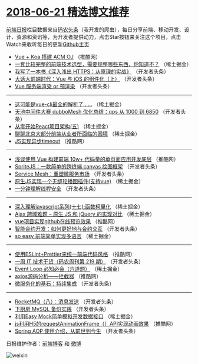# [2018-06-21 精选博文推荐](https://toutiao.qdkfweb.cn/date/2018/06/21)

[前端日报](https://qdkfweb.cn/c/news)栏目数据来自[码农头条](https://toutiao.qdkfweb.cn/)（我开发的爬虫），每日分享前端、移动开发、设计、资源和资讯等，为开发者提供动力，点击Star按钮来关注这个项目，点击Watch来收听每日的更新[Github主页](https://github.com/kujian/frontendDaily)
* [Vue + Koa 搭建 ACM OJ](https://toutiao.qdkfweb.cn/78157.html) （推酷网）
* [一套比较完整的前端技术选型，需要规整哪些东西，你知道不？](https://toutiao.qdkfweb.cn/78077.html) （稀土掘金）
* [我写了一本书《深入浅出 HTTPS：从原理的实战》](https://toutiao.qdkfweb.cn/78087.html) （开发者头条）
* [大话大前端时代：Vue 与 iOS 的组件化（上）](https://toutiao.qdkfweb.cn/78093.html) （开发者头条）
* [Vue 服务端渲染 or 预渲染](https://toutiao.qdkfweb.cn/78105.html) （开发者头条）

***
* [这可能是vue-cli最全的解析了……](https://toutiao.qdkfweb.cn/78082.html) （稀土掘金）
* [天池中间件大赛 dubboMesh 优化总结：qps 从 1000 到 6850](https://toutiao.qdkfweb.cn/78086.html) （开发者头条）
* [从零开始React项目架构(五)](https://toutiao.qdkfweb.cn/78083.html) （稀土掘金）
* [聊聊北京大部分前端从业者所面临的困境](https://toutiao.qdkfweb.cn/78070.html) （稀土掘金）
* [JS实现异步timeout](https://toutiao.qdkfweb.cn/78143.html) （推酷网）

***
* [浅谈使用 Vue 构建前端 10w+ 代码量的单页面应用开发底层](https://toutiao.qdkfweb.cn/78155.html) （推酷网）
* [SpriteJS：一款简单的跨终端 canvas 绘图框架](https://toutiao.qdkfweb.cn/78104.html) （开发者头条）
* [Service Mesh：重塑微服务市场](https://toutiao.qdkfweb.cn/78099.html) （开发者头条）
* [原生JS实现一个无缝轮播图插件(支持vue)](https://toutiao.qdkfweb.cn/78076.html) （稀土掘金）
* [一分钟理解线程安全](https://toutiao.qdkfweb.cn/78092.html) （开发者头条）

***
* [深入理解javascript系列(十七):函数柯里化](https://toutiao.qdkfweb.cn/78079.html) （稀土掘金）
* [Ajax 跨域难题 &#8211; 原生 JS 和 jQuery 的实现对比](https://toutiao.qdkfweb.cn/78080.html) （稀土掘金）
* [vue项目实现github在线预览效果](https://toutiao.qdkfweb.cn/78146.html) （推酷网）
* [智能合约开发：如何更好地与合约交互](https://toutiao.qdkfweb.cn/78094.html) （开发者头条）
* [so easy 前端简单实现多语言](https://toutiao.qdkfweb.cn/78072.html) （稀土掘金）

***
* [使用ESLint+Prettier来统一前端代码风格](https://toutiao.qdkfweb.cn/78147.html) （推酷网）
* [一周 IT 技术干货（码农周刊第 219 期）](https://toutiao.qdkfweb.cn/78095.html) （开发者头条）
* [Event Loop 必知必会（六道题）](https://toutiao.qdkfweb.cn/78074.html) （稀土掘金）
* [axios源码分析——拦截器](https://toutiao.qdkfweb.cn/78150.html) （推酷网）
* [微服务化的基石：持续集成](https://toutiao.qdkfweb.cn/78084.html) （开发者头条）

***
* [RocketMQ（八）：消息发送](https://toutiao.qdkfweb.cn/78089.html) （开发者头条）
* [下厨房 MySQL 备份实践](https://toutiao.qdkfweb.cn/78090.html) （开发者头条）
* [利用Easy Mock简单模拟开发数据接口](https://toutiao.qdkfweb.cn/78078.html) （稀土掘金）
* [js利用H5的requestAnimationFrame（）API实现动画效果](https://toutiao.qdkfweb.cn/78154.html) （推酷网）
* [Spring AOP 使用介绍，从前世到今生](https://toutiao.qdkfweb.cn/78085.html) （开发者头条）

日报维护作者：[前端博客](https://qdkfweb.cn/) 和 [微博](https://qdkfweb.cn/go/weibo)

![weixin](https://user-images.githubusercontent.com/3055447/38468989-651132ac-3b80-11e8-8e6b-15122322a9d7.png)